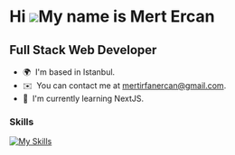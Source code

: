 Hi ![](https://user-images.githubusercontent.com/18350557/176309783-0785949b-9127-417c-8b55-ab5a4333674e.gif)My name is Mert Ercan
==================================================================================================================================
Full Stack Web Developer
-------------------------

* 🌍  I'm based in Istanbul.
* ✉️  You can contact me at [mertirfanercan@gmail.com](mailto:mertirfanercan@gmail.com).
* 🧠  I'm currently learning NextJS.
<!--* 🖥️  See my portfolio at [https://mertercan.tech/] -->

### Skills



[![My Skills](https://skillicons.dev/icons?i=java,spring,maven,hibernate,js,ts,html,css,vue,nuxtjs,angular,react,nodejs,express,nestjs,py,go,mysql,mongodb,postgres,docker,git,github,linux,idea&theme=dark)](https://skillicons.dev)


